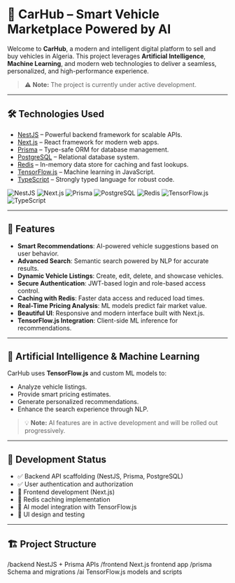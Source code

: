 # 🚗 CarHub – Smart Vehicle Marketplace Powered by AI

Welcome to **CarHub**, a modern and intelligent digital platform to sell and buy vehicles in Algeria. This project leverages **Artificial Intelligence**, **Machine Learning**, and modern web technologies to deliver a seamless, personalized, and high-performance experience.

> ⚠️ **Note:** The project is currently under active development.

---

## 🛠️ Technologies Used

- [NestJS](https://nestjs.com) – Powerful backend framework for scalable APIs.
- [Next.js](https://nextjs.org) – React framework for modern web apps.
- [Prisma](https://www.prisma.io) – Type-safe ORM for database management.
- [PostgreSQL](https://www.postgresql.org) – Relational database system.
- [Redis](https://redis.io) – In-memory data store for caching and fast lookups.
- [TensorFlow.js](https://www.tensorflow.org/js) – Machine learning in JavaScript.
- [TypeScript](https://www.typescriptlang.org) – Strongly typed language for robust code.

![NestJS](https://img.shields.io/badge/NestJS-E0234E?style=for-the-badge&logo=nestjs&logoColor=white)
![Next.js](https://img.shields.io/badge/Next.js-000000?style=for-the-badge&logo=next.js&logoColor=white)
![Prisma](https://img.shields.io/badge/Prisma-2D3748?style=for-the-badge&logo=prisma&logoColor=white)
![PostgreSQL](https://img.shields.io/badge/PostgreSQL-4169E1?style=for-the-badge&logo=postgresql&logoColor=white)
![Redis](https://img.shields.io/badge/Redis-DC382D?style=for-the-badge&logo=redis&logoColor=white)
![TensorFlow.js](https://img.shields.io/badge/TensorFlow.js-FF6F00?style=for-the-badge&logo=tensorflow&logoColor=white)
![TypeScript](https://img.shields.io/badge/TypeScript-3178C6?style=for-the-badge&logo=typescript&logoColor=white)

---

## 🚀 Features

- **Smart Recommendations**: AI-powered vehicle suggestions based on user behavior.
- **Advanced Search**: Semantic search powered by NLP for accurate results.
- **Dynamic Vehicle Listings**: Create, edit, delete, and showcase vehicles.
- **Secure Authentication**: JWT-based login and role-based access control.
- **Caching with Redis**: Faster data access and reduced load times.
- **Real-Time Pricing Analysis**: ML models predict fair market value.
- **Beautiful UI**: Responsive and modern interface built with Next.js.
- **TensorFlow.js Integration**: Client-side ML inference for recommendations.

---

## 🧠 Artificial Intelligence & Machine Learning

CarHub uses **TensorFlow.js** and custom ML models to:

- Analyze vehicle listings.
- Provide smart pricing estimates.
- Generate personalized recommendations.
- Enhance the search experience through NLP.

> 💡 **Note:** AI features are in active development and will be rolled out progressively.

---

## 📅 Development Status

- ✅ Backend API scaffolding (NestJS, Prisma, PostgreSQL)
- ✅ User authentication and authorization
- 🔄 Frontend development (Next.js)
- 🔄 Redis caching implementation
- 🔄 AI model integration with TensorFlow.js
- 🔄 UI design and testing

---

## 🏗️ Project Structure

/backend          NestJS + Prisma APIs 
/frontend         Next.js frontend app 
/prisma           Schema and migrations 
/ai               TensorFlow.js models and scripts

